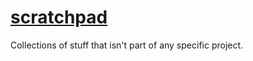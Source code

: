 # [scratchpad](https://github.com/Skenvy/scratchpad)
Collections of stuff that isn't part of any specific project.

